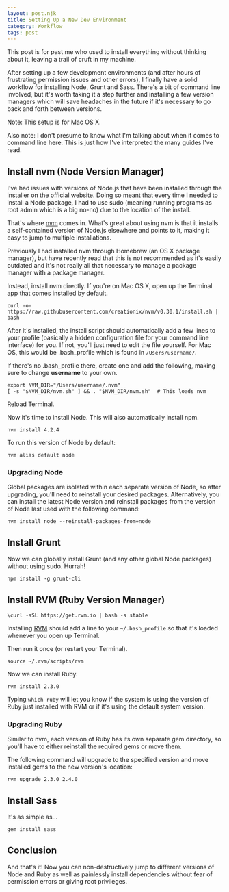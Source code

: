 ```yaml
---
layout: post.njk
title: Setting Up a New Dev Environment
category: Workflow
tags: post
---
```


This post is for past me who used to install everything without thinking about it, leaving a trail of cruft in my machine.

After setting up a few development environments (and after hours of frustrating permission issues and other errors), I finally have a solid workflow for installing Node, Grunt and Sass. There's a bit of command line involved, but it's worth taking it a step further and installing a few version managers which will save headaches in the future if it's necessary to go back and forth between versions.

Note: This setup is for Mac OS X.

Also note: I don't presume to know what I'm talking about when it comes to command line here. This is just how I've interpreted the many guides I've read.

## Install nvm (Node Version Manager)

I've had issues with versions of Node.js that have been installed through the installer on the official website. Doing so meant that every time I needed to install a Node package, I had to use sudo (meaning running programs as root admin which is a big no-no) due to the location of the install.

That's where [nvm](https://github.com/creationix/nvm) comes in. What's great about using nvm is that it installs a self-contained version of Node.js elsewhere and points to it, making it easy to jump to multiple installations.

Previously I had installed nvm through Homebrew (an OS X package manager), but have recently read that this is not recommended as it's easily outdated and it's not really all that necessary to manage a package manager with a package manager.

Instead, install nvm directly. If you're on Mac OS X, open up the Terminal app that comes installed by default.

```
curl -o- https://raw.githubusercontent.com/creationix/nvm/v0.30.1/install.sh | bash
```

After it's installed, the install script should automatically add a few lines to your profile (basically a hidden configuration file for your command line interface) for you. If not, you'll just need to edit the file yourself. For Mac OS, this would be .bash_profile which is found in `/Users/username/`.

If there's no .bash_profile there, create one and add the following, making sure to change **username** to your own.

```
export NVM_DIR="/Users/username/.nvm"
[ -s "$NVM_DIR/nvm.sh" ] && . "$NVM_DIR/nvm.sh"  # This loads nvm
```

Reload Terminal.

Now it's time to install Node. This will also automatically install npm.

```
nvm install 4.2.4
```

To run this version of Node by default:

```
nvm alias default node
```

### Upgrading Node

Global packages are isolated within each separate version of Node, so after upgrading, you'll need to reinstall your desired packages. Alternatively, you can install the latest Node version and reinstall packages from the version of Node last used with the following command:

```
nvm install node --reinstall-packages-from=node
```

## Install Grunt

Now we can globally install Grunt (and any other global Node packages) without using sudo. Hurrah!

```
npm install -g grunt-cli
```

## Install RVM (Ruby Version Manager)

```
\curl -sSL https://get.rvm.io | bash -s stable
```

Installing [RVM](https://rvm.io/) should add a line to your `~/.bash_profile` so that it's loaded whenever you open up Terminal.

Then run it once (or restart your Terminal).

```
source ~/.rvm/scripts/rvm
```

Now we can install Ruby.

```
rvm install 2.3.0
```

Typing `which ruby` will let you know if the system is using the version of Ruby just installed with RVM or if it's using the default system version.

### Upgrading Ruby

Similar to nvm, each version of Ruby has its own separate gem directory, so you'll have to either reinstall the required gems or move them.

The following command will upgrade to the specified version and move installed gems to the new version's location:

```
rvm upgrade 2.3.0 2.4.0
```

## Install Sass

It's as simple as...

```
gem install sass
```

## Conclusion

And that's it! Now you can non-destructively jump to different versions of Node and Ruby as well as painlessly install dependencies without fear of permission errors or giving root privileges.
